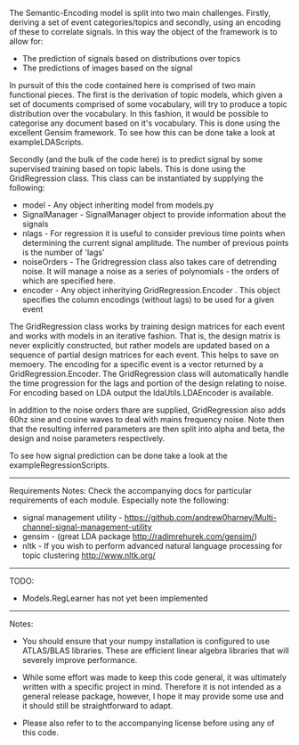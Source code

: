 The Semantic-Encoding model is split into two main challenges. Firstly, deriving a set of event categories/topics and secondly, using an encoding of these to correlate signals. In this way the object of the framework is to allow for:

  - The prediction of signals based on distributions over topics
  - The predictions of images based on the signal

In pursuit of this the code contained here is comprised of two main functional pieces. The first is the derivation of topic models, which given a set of documents comprised of some vocabulary, will try to produce a topic distribution over the vocabulary. In this fashion, it would be possible to categorise any document based on it's vocabulary. This is done using the excellent Gensim framework. To see how this can be done take a look at exampleLDAScripts. 

Secondly (and the bulk of the code here) is to predict signal by some supervised training based on topic labels. This is done using the GridRegression class. This class can be instantiated by supplying the following:
  - model - Any object inheriting model from models.py
  - SignalManager - SignalManager object to provide information about the signals
  - nlags - For regression it is useful to consider previous time points when determining the current signal amplitude. The number of previous     points is the number of 'lags'
  - noiseOrders - The Gridregression class also takes care of detrending noise. It will manage a noise as a series of polynomials - the orders     of which are specified here.
  - encoder - Any object inheritying GridRegression.Encoder . This object specifies the column encodings (without lags) to be used for a given     event

The GridRegression class works by training design matrices for each event and works with models in an iterative fashion. That is, the design matrix is never explicitly constructed, but rather models are updated based on a sequence of partial design matrices for each event. This helps to save on memoery. The encoding for a specific event is a vector returned by a GridRegression.Encoder. The GridRegression class will automatically handle the time progression for the lags and portion of the design relating to noise. For encoding based on LDA output the ldaUtils.LDAEncoder is available. 

In addition to the noise orders thare are supplied, GridRegression also adds 60hz sine and cosine waves to deal with mains frequency noise. Note then that the resulting inferred parameters are then split into alpha and beta, the design and noise parameters respectively. 

To see how signal prediction can be done take a look at the exampleRegressionScripts. 


---------------------------------
Requirements Notes:
Check the accompanying docs for particular requirements of each module. Especially note the following:

  - signal management utility - https://github.com/andrew0harney/Multi-channel-signal-management-utility
  - gensim - (great LDA package http://radimrehurek.com/gensim/)
  - nltk - If you wish to perform advanced natural language processing for topic clustering http://www.nltk.org/


---------------------------------
TODO:

  - Models.RegLearner has not yet been implemented

---------------------------------
Notes:

  - You should ensure that your numpy installation is configured to use ATLAS/BLAS libraries. These are efficient linear algebra libraries that will severely improve performance. 

  - While some effort was made to keep this code general, it was ultimately written with a specific project in mind. Therefore it is not intended as a general release package, however, I hope it may provide some use and it should still be straightforward to adapt.

- Please also refer to to the accompanying license before using any of this code.
